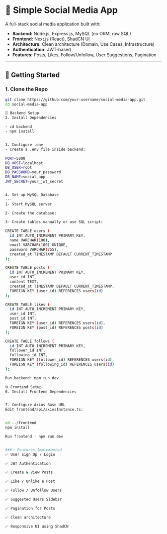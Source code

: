 # 🧠 Simple Social Media App

A full-stack social media application built with:

- **Backend:** Node.js, Express.js, MySQL (no ORM, raw SQL)
- **Frontend:** Next.js (React), ShadCN UI
- **Architecture:** Clean architecture (Domain, Use Cases, Infrastructure)
- **Authentication:** JWT-based
- **Features:** Posts, Likes, Follow/Unfollow, User Suggestions, Pagination

---


## 🚀 Getting Started

### 1. Clone the Repo

```bash
git clone https://github.com/your-username/social-media-app.git
cd social-media-app

🗄️ Backend Setup
2. Install Dependencies

- cd backend
- npm install


3. Configure .env
- Create a .env file inside backend:

PORT=5000
DB_HOST=localhost
DB_USER=root
DB_PASSWORD=your_password
DB_NAME=social_app
JWT_SECRET=your_jwt_secret


4. Set up MySQL Database
---
1- Start MySQL server

2- Create the database:

3- Create tables manually or use SQL script:

CREATE TABLE users (
  id INT AUTO_INCREMENT PRIMARY KEY,
  name VARCHAR(100),
  email VARCHAR(100) UNIQUE,
  password VARCHAR(255),
  created_at TIMESTAMP DEFAULT CURRENT_TIMESTAMP
);

CREATE TABLE posts (
  id INT AUTO_INCREMENT PRIMARY KEY,
  user_id INT,
  content TEXT,
  created_at TIMESTAMP DEFAULT CURRENT_TIMESTAMP,
  FOREIGN KEY (user_id) REFERENCES users(id)
);

CREATE TABLE likes (
  id INT AUTO_INCREMENT PRIMARY KEY,
  user_id INT,
  post_id INT,
  FOREIGN KEY (user_id) REFERENCES users(id),
  FOREIGN KEY (post_id) REFERENCES posts(id)
);

CREATE TABLE follows (
  id INT AUTO_INCREMENT PRIMARY KEY,
  follower_id INT,
  following_id INT,
  FOREIGN KEY (follower_id) REFERENCES users(id),
  FOREIGN KEY (following_id) REFERENCES users(id)
);

Run backend: npm run dev 

🌐 Frontend Setup
6. Install Frontend Dependencies


7. Configure Axios Base URL
Edit frontend/api/axiosInstance.ts:


cd ../frontend
npm install

Run frontend - npm run dev


###✨ Features Implemented
✅ User Sign Up / Login

✅ JWT Authentication

✅ Create & View Posts

✅ Like / Unlike a Post

✅ Follow / Unfollow Users

✅ Suggested Users Sidebar

✅ Pagination for Posts

✅ Clean architecture

✅ Responsive UI using ShadCN
